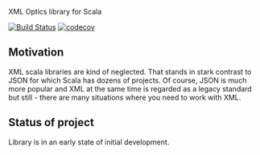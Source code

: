 XML Optics library for Scala

[![Build Status](https://api.travis-ci.org/note/xml-lens.svg)](https://travis-ci.org/note/xml-lens)
[![codecov](https://codecov.io/gh/note/xml-lens/branch/master/graph/badge.svg)](https://codecov.io/gh/note/xml-lens)


## Motivation

XML scala libraries are kind of neglected. That stands in stark contrast to JSON for which Scala has dozens of projects.
Of course, JSON is much more popular and XML at the same time is regarded as a legacy standard but still - there are many situations where you need to work with XML.

## Status of project

Library is in an early state of initial development.
